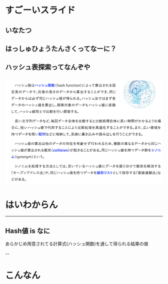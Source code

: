 # すごーいスライド

いなたつ
---
はっしゅひょうたんさくってなーに？
---
## ハッシュ表探索ってなんぞや
![test](ss1.png)
---
# はいわからん
---
## Hash値 is なに

あらかじめ用意されてる計算式(ハッシュ関数)を通して得られる結果の値

--
# こんなん
